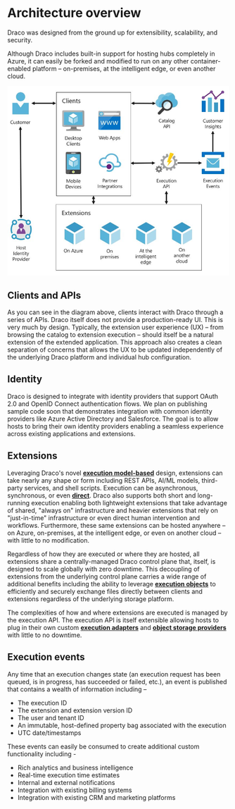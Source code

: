 # Architecture overview

Draco was designed from the ground up for extensibility, scalability, and security.

Although Draco includes built-in support for hosting hubs  completely in Azure, it can easily be forked and modified to run on any other container-enabled platform – on-premises, at the intelligent edge, or even another cloud. 

![Architecture overview](/doc/images/arch-overview.JPG)

## Clients and APIs

As you can see in the diagram above, clients interact with Draco through a series of APIs. Draco itself does not provide a production-ready UI. This is very much by design. Typically, the extension user experience (UX) – from browsing the catalog to extension execution – should itself be a natural extension of the extended application. This approach also creates a clean separation of concerns that allows the UX to be updated independently of the underlying Draco platform and individual hub configuration.

## Identity

Draco is designed to integrate with identity providers that support OAuth 2.0 and OpenID Connect authentication flows. We plan on publishing sample code soon that demonstrates integration with common identity providers like Azure Active Directory and Salesforce. The goal is to allow hosts to bring their own identity providers enabling a seamless experience across existing applications and extensions.

## Extensions

Leveraging Draco's novel **[execution model-based](execution-models.md)** design, extensions can take nearly any shape or form including REST APIs, AI/ML models, third-party services, and shell scripts. Execution can be asynchronous, synchronous, or even **[direct](direct-execution.md)**. Draco also supports both short and long-running execution enabling both lightweight extensions that take advantage of shared, "always on" infrastructure and heavier extensions that rely on "just-in-time" infrastructure or even direct human intervention and workflows. Furthermore, these same extensions can be hosted anywhere – on Azure, on-premises, at the intelligent edge, or even on another cloud – with little to no modification.

Regardless of how they are executed or where they are hosted, all extensions share a centrally-managed Draco control plane that, itself, is designed to scale globally with zero downtime. This decoupling of extensions from the underlying control plane carries a wide range of additional benefits including the ability to leverage **[execution objects](execution-objects.md)** to efficiently and securely exchange files directly between clients and extensions regardless of the underlying storage platform.

The complexities of how and where extensions are executed is managed by the execution API. The execution API is itself extensible allowing hosts to plug in their own custom **[execution adapters](execution-models.md)** and **[object storage providers](execution-objects.md)** with little to no downtime.

## Execution events

Any time that an execution changes state (an execution request has been queued, is in progress, has succeeded or failed, etc.), an event is published that contains a wealth of information including –

- The execution ID
- The extension and extension version ID
- The user and tenant ID
- An immutable, host-defined property bag associated with the execution
- UTC date/timestamps

These events can easily be consumed to create additional custom functionality including -

- Rich analytics and business intelligence
- Real-time execution time estimates
- Internal and external notifications
- Integration with existing billing systems
- Integration with existing CRM and marketing platforms